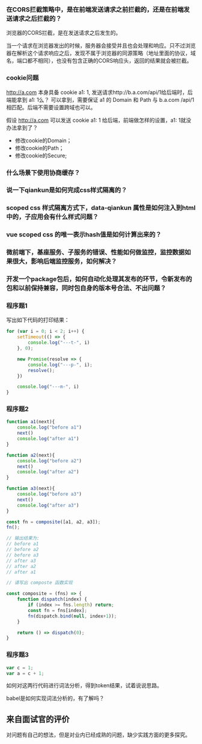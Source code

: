 ### 在CORS拦截策略中，是在前端发送请求之前拦截的，还是在前端发送请求之后拦截的？
浏览器的CORS拦截，是在发送请求之后发生的。

当一个请求在浏览器发出的时候，服务器会接受并且也会处理和响应。只不过浏览器在解析这个请求响应之后，发现不属于浏览器的同源策略（地址里面的协议，域名，端口都不相同），也没有包含正确的CORS响应头，返回的结果就会被拦截。

### cookie问题 
http://a.com 本身具备 cookie a1: 1, 发送请求http://b.a.com/api/1给后端时，后端能拿到 a1: 1么？
可以拿到，需要保证 a1 的 Domain 和 Path 与 b.a.com /api/1 相匹配。后端不需要设置跨域也可以。

假设 http://a.com 可以发送 cookie a1: 1 给后端，前端做怎样的设置，a1: 1就没办法拿到了？
- 修改cookie的Domain；
- 修改cookie的Path；
- 修改cookie的Secure;

### 什么场景下使用协商缓存？


### 说一下qiankun是如何完成css样式隔离的？

### scoped css 样式隔离方式下，data-qiankun 属性是如何注入到html中的，子应用会有什么样式问题？

### vue scoped css 的唯一表示hash值是如何计算出来的？

### 微前端下，基座服务、子服务的错误、性能如何做监控，监控数据如果很大，影响后端监控服务，如何解决？

### 开发一个package包后，如何自动化处理其发布的环节，令新发布的包和以前保持兼容，同时包自身的版本号合法、不出问题？

### 程序题1
写出如下代码的打印结果：
```js 
for (var i = 0; i < 2; i++) {
    setTimeout(() => {
        console.log("---t-", i)
    }, 0);

    new Promise(resolve => {
        console.log("---p-", i);
        resolve();
    })

    console.log("---m-", i)
}
```

### 程序题2
```js 
function a1(next){
    console.log("before a1")
    next()
    console.log("after a1")
}

function a2(next){
    console.log("before a2")
    next()
    console.log("after a2")
}

function a3(next){
    console.log("before a3")
    next()
    console.log("after a3")
}

const fn = composite([a1, a2, a3]);
fn();

// 输出结果为:
// before a1
// before a2
// before a3
// after a3
// after a2
// after a1

// 请写出 composte 函数实现
```

```js 
const composite = (fns) => {
    function dispatch(index) {
        if (index >= fns.length) return;
        const fn = fns[index];
        fn(dispatch.bind(null, index+1));
    }

    return () => dispatch(0);
}
```

### 程序题3
```js 
var c = 1;
var a = c + 1;
```
如何对这两行代码进行词法分析，得到token结果，试着说说思路。

babel是如何实现词法分析的，有了解吗？


## 来自面试官的评价
对问题有自己的想法，但是对业内已经成熟的问题，缺少实践方面的更多探究。